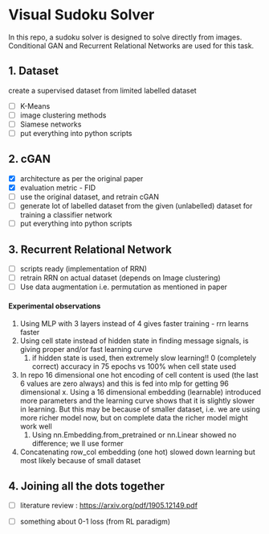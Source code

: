 # Visual Sudoku Solver 

In this repo, a sudoku solver is designed to solve directly from images. Conditional GAN and Recurrent Relational Networks are used for this task.

## 1. Dataset

create a supervised dataset from limited labelled dataset

- [ ] K-Means
- [ ] image clustering methods
- [ ] Siamese networks
- [ ] put everything into python scripts

## 2. cGAN

- [x] architecture as per the original paper
- [x] evaluation metric - FID
- [ ] use the original dataset, and retrain cGAN
- [ ] generate lot of labelled dataset from the given (unlabelled) dataset for training a classifier network
- [ ] put everything into python scripts

## 3. Recurrent Relational Network

- [ ] scripts ready (implementation of RRN)
- [ ] retrain RRN on actual dataset (depends on Image clustering)
- [ ] Use data augmentation i.e. permutation as mentioned in paper

#### Experimental observations

1. Using MLP with 3 layers instead of 4 gives faster training - rrn learns faster  
2. Using cell state instead of hidden state in finding message signals, is giving proper and/or fast learning curve
   1. if hidden state is used, then extremely slow learning!! 0 (completely correct) accuracy in 75 epochs vs 100% when cell state used
3. In repo 16 dimensional one hot encoding of cell content is used (the last 6 values are zero always) and this is fed into mlp for getting 96 dimensional x. Using a 16 dimensional embedding (learnable) introduced more parameters and the learning curve shows that it is slightly slower in learning. But this may be because of smaller dataset, i.e. we are using more richer model now, but on complete data the richer model might work well
   1. Using nn.Embedding.from_pretrained or nn.Linear showed no difference; we ll use former
4. Concatenating row_col embedding (one hot) slowed down learning but most likely because of small dataset

## 4. Joining all the dots together

- [ ] literature review : https://arxiv.org/pdf/1905.12149.pdf
- [ ] something about 0-1 loss (from RL paradigm)

